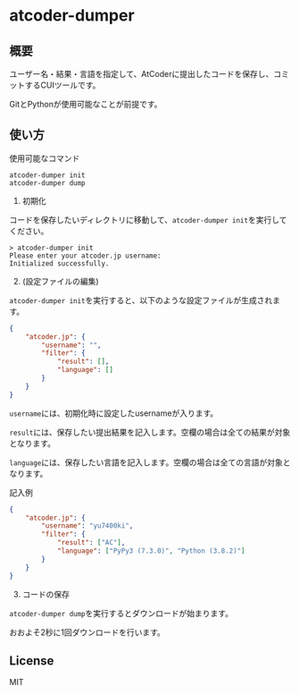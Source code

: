 # atcoder-dumper

## 概要

ユーザー名・結果・言語を指定して、AtCoderに提出したコードを保存し、コミットするCUIツールです。

GitとPythonが使用可能なことが前提です。

## 使い方

使用可能なコマンド

```
atcoder-dumper init
atcoder-dumper dump
```

1. 初期化

コードを保存したいディレクトリに移動して、`atcoder-dumper init`を実行してください。

```
> atcoder-dumper init
Please enter your atcoder.jp username:
Initialized successfully.
```

2. (設定ファイルの編集)

`atcoder-dumper init`を実行すると、以下のような設定ファイルが生成されます。

```json
{
    "atcoder.jp": {
        "username": "",
        "filter": {
            "result": [],
            "language": []
        }
    }
}
```

`username`には、初期化時に設定したusernameが入ります。

`result`には、保存したい提出結果を記入します。空欄の場合は全ての結果が対象となります。

`language`には、保存したい言語を記入します。空欄の場合は全ての言語が対象となります。

記入例

```json
{
    "atcoder.jp": {
        "username": "yu7400ki",
        "filter": {
            "result": ["AC"],
            "language": ["PyPy3 (7.3.0)", "Python (3.8.2)"]
        }
    }
}
```

3. コードの保存

`atcoder-dumper dump`を実行するとダウンロードが始まります。

おおよそ2秒に1回ダウンロードを行います。

## License

MIT

